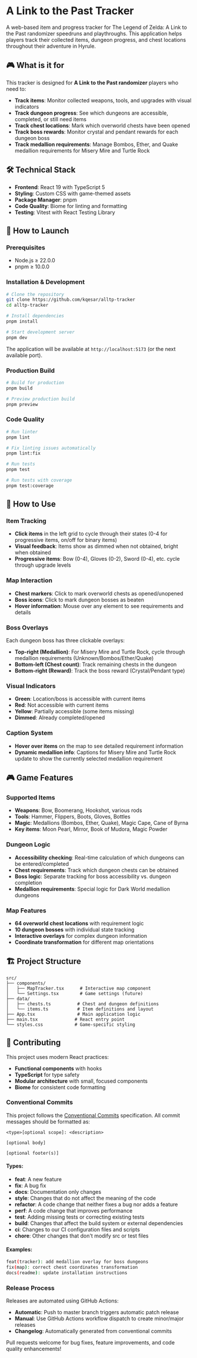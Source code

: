 # A Link to the Past Tracker

A web-based item and progress tracker for The Legend of Zelda: A Link to the Past randomizer speedruns and playthroughs. This application helps players track their collected items, dungeon progress, and chest locations throughout their adventure in Hyrule.

## 🎮 What is it for

This tracker is designed for **A Link to the Past randomizer** players who need to:
- **Track items**: Monitor collected weapons, tools, and upgrades with visual indicators
- **Track dungeon progress**: See which dungeons are accessible, completed, or still need items
- **Track chest locations**: Mark which overworld chests have been opened
- **Track boss rewards**: Monitor crystal and pendant rewards for each dungeon boss
- **Track medallion requirements**: Manage Bombos, Ether, and Quake medallion requirements for Misery Mire and Turtle Rock

## 🛠️ Technical Stack

- **Frontend**: React 19 with TypeScript 5
- **Styling**: Custom CSS with game-themed assets
- **Package Manager**: pnpm
- **Code Quality**: Biome for linting and formatting
- **Testing**: Vitest with React Testing Library

## 🚀 How to Launch

### Prerequisites
- Node.js ≥ 22.0.0
- pnpm ≥ 10.0.0

### Installation & Development

```bash
# Clone the repository
git clone https://github.com/kqesar/alltp-tracker
cd alltp-tracker

# Install dependencies
pnpm install

# Start development server
pnpm dev
```

The application will be available at `http://localhost:5173` (or the next available port).

### Production Build

```bash
# Build for production
pnpm build

# Preview production build
pnpm preview
```

### Code Quality

```bash
# Run linter
pnpm lint

# Fix linting issues automatically
pnpm lint:fix

# Run tests
pnpm test

# Run tests with coverage
pnpm test:coverage
```

## 🎯 How to Use

### Item Tracking
- **Click items** in the left grid to cycle through their states (0-4 for progressive items, on/off for binary items)
- **Visual feedback**: Items show as dimmed when not obtained, bright when obtained
- **Progressive items**: Bow (0-4), Gloves (0-2), Sword (0-4), etc. cycle through upgrade levels

### Map Interaction
- **Chest markers**: Click to mark overworld chests as opened/unopened
- **Boss icons**: Click to mark dungeon bosses as beaten
- **Hover information**: Mouse over any element to see requirements and details

### Boss Overlays
Each dungeon boss has three clickable overlays:
- **Top-right (Medallion)**: For Misery Mire and Turtle Rock, cycle through medallion requirements (Unknown/Bombos/Ether/Quake)
- **Bottom-left (Chest count)**: Track remaining chests in the dungeon
- **Bottom-right (Reward)**: Track the boss reward (Crystal/Pendant type)

### Visual Indicators
- **Green**: Location/boss is accessible with current items
- **Red**: Not accessible with current items  
- **Yellow**: Partially accessible (some items missing)
- **Dimmed**: Already completed/opened

### Caption System
- **Hover over items** on the map to see detailed requirement information
- **Dynamic medallion info**: Captions for Misery Mire and Turtle Rock update to show the currently selected medallion requirement

## 🎮 Game Features

### Supported Items
- **Weapons**: Bow, Boomerang, Hookshot, various rods
- **Tools**: Hammer, Flippers, Boots, Gloves, Bottles
- **Magic**: Medallions (Bombos, Ether, Quake), Magic Cape, Cane of Byrna
- **Key items**: Moon Pearl, Mirror, Book of Mudora, Magic Powder

### Dungeon Logic
- **Accessibility checking**: Real-time calculation of which dungeons can be entered/completed
- **Chest requirements**: Track which dungeon chests can be obtained
- **Boss logic**: Separate tracking for boss accessibility vs. dungeon completion
- **Medallion requirements**: Special logic for Dark World medallion dungeons

### Map Features
- **64 overworld chest locations** with requirement logic
- **10 dungeon bosses** with individual state tracking
- **Interactive overlays** for complex dungeon information
- **Coordinate transformation** for different map orientations

## 🏗️ Project Structure

```
src/
├── components/
│   ├── MapTracker.tsx      # Interactive map component
│   └── Settings.tsx        # Game settings (future)
├── data/
│   ├── chests.ts          # Chest and dungeon definitions
│   └── items.ts           # Item definitions and layout
├── App.tsx                # Main application logic
├── main.tsx              # React entry point
└── styles.css            # Game-specific styling
```

## 🤝 Contributing

This project uses modern React practices:
- **Functional components** with hooks
- **TypeScript** for type safety
- **Modular architecture** with small, focused components
- **Biome** for consistent code formatting

### Conventional Commits

This project follows the [Conventional Commits](https://conventionalcommits.org/) specification. All commit messages should be formatted as:

```
<type>[optional scope]: <description>

[optional body]

[optional footer(s)]
```

#### Types:
- **feat**: A new feature
- **fix**: A bug fix
- **docs**: Documentation only changes
- **style**: Changes that do not affect the meaning of the code
- **refactor**: A code change that neither fixes a bug nor adds a feature
- **perf**: A code change that improves performance
- **test**: Adding missing tests or correcting existing tests
- **build**: Changes that affect the build system or external dependencies
- **ci**: Changes to our CI configuration files and scripts
- **chore**: Other changes that don't modify src or test files

#### Examples:
```bash
feat(tracker): add medallion overlay for boss dungeons
fix(map): correct chest coordinates transformation
docs(readme): update installation instructions
```

### Release Process

Releases are automated using GitHub Actions:
- **Automatic**: Push to master branch triggers automatic patch release
- **Manual**: Use GitHub Actions workflow dispatch to create minor/major releases
- **Changelog**: Automatically generated from conventional commits

Pull requests welcome for bug fixes, feature improvements, and code quality enhancements!
